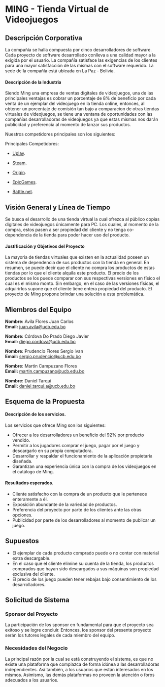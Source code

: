 # MING - Tienda Virtual de Videojuegos
## Descripción Corporativa 

La compañía se halla compuesta por cinco desarrolladores de software. Cada proyecto de software desarrollado conlleva a una calidad mayor a la exigida por el usuario. La compañía satisface las exigencias de los clientes para una mayor satisfacción de las mismas con el software requerido. La sede de la compañía está ubicada en La Paz - Bolivia.

#### Descripción de la Industria

Siendo Ming una empresa de ventas digitales de videojuegos, una de las principales ventajas es cobrar un porcentaje de 8% de beneficio por cada venta de un ejemplar del videojuego en la tienda online, entonces, al obtener un porcentaje de comisión tan bajo a comparacion de otras tiendas virtuales de videojuegos, se tiene una ventana de oportunidades con las compañías desarrolladoras de videojuegos ya que estas mismas nos darán publicidad  y preferencia al momento de lanzar sus productos. 

Nuestros competidores principales son los siguientes:

Principales Competidores:


  * [Uplay](https://uplay.ubisoft.com/ "Uplay's Homepage").

  * [Steam](https://store.steampowered.com/ "Steam's Homepage").

  * [Origin](https://www.origin.com/mex/en-us/store "Origin's Homepage").

  * [EpicGames](https://www.epicgames.com/site/en-US/home  "EpicGames's Homepage").

  * [Battle.net](https://www.blizzard.com/en-us/?ref=other  "Blizzard’s Homepage").

## Visión General y Línea de Tiempo

Se busca el desarrollo de una tienda virtual la cual ofrezca al público copias digitales de videojuegos únicamente para PC. Los cuales, al momento de la compra, estos pasen a ser propiedad del cliente y no tenga co-dependencia de la tienda para poder hacer uso del producto.


#### Justificación y Objetivos del Proyecto

La mayoría de tiendas virtuales que existen en la actualidad poseen un sistema de dependencia de sus productos con la tienda en general. En resumen, se puede decir que el cliente no compra los productos de estas tiendas por lo que el cliente alquila este producto. El precio de los productos se los puede comparar con sus respectivas versiones en físico el cual es el mismo monto. Sin embargo, en el caso de las versiones físicas,  el adquirirlos supone que el cliente tiene entera propiedad del producto. El proyecto de Ming propone brindar una solución a esta problemática.

## Miembros del Equipo
**Nombre:** Avila Flores Juan Carlos  
**Email:** juan.avila@ucb.edu.bo


**Nombre:** Córdova Do Prado Diego Javier  
**Email:** diego.cordova@ucb.edu.bo


**Nombre:** Prudencio Flores Sergio Ivan  
**Email:** sergio.prudencio@ucb.edu.bo


**Nombre:** Martin Campuzano Flores  
**Email:** martin.campuzano@ucb.edu.bo


**Nombre:** Daniel Tarqui  
**Email:** daniel.tarqui.a@ucb.edu.bo


## Esquema de la Propuesta
#### Descripción de los servicios.

Los servicios que ofrece Ming son los siguientes:

  * Ofrecer a los desarrolladores un beneficio del 92% por producto vendido.
  * Permitir a los jugadores comprar el juego, pagar por el juego y descargarlo en su propia computadora. 
  * Desarrollar y respaldar el funcionamiento de la aplicación propietaria diseñada.
  * Garantizan una experiencia única con la compra de los videojuegos en el catálogo de Ming.

#### Resultados esperados.

  - Cliente satisfecho con la compra de un producto que le pertenece enteramente a él.
  - Exposición abundante de la variedad de productos.
  - Preferencia del proyecto por parte de los clientes ante las otras opciones.
  - Publicidad por parte de los desarrolladores al momento de publicar un juego.

## Supuestos
  - El ejemplar de cada producto comprado puede o no contar con material extra descargable.
  - En el caso que el cliente elimine su cuenta de la tienda, los productos comprados que hayan sido descargados a sus máquinas son propiedad exclusiva del cliente.
  - El precio de los juego pueden tener rebajas bajo consentimiento de los desarrolladores.

## Solicitud de Sistema  

### Sponsor del Proyecto 

La participación de los sponsor en fundamental para que el proyecto sea exitoso y se logre concluir. Entonces, los sponsor del presente proyecto serán los tutores legales de cada miembro del equipo.

### Necesidades del Negocio 

La principal razón por la cual se está construyendo el sistema, es que no existe una plataforma que complazca de forma idónea a las desarrolladoras independientes. Así también, a los usuarios que están interesados en los mismos. Asimismo, las demás plataformas no proveen la atención o foros adecuados a los usuarios. 
